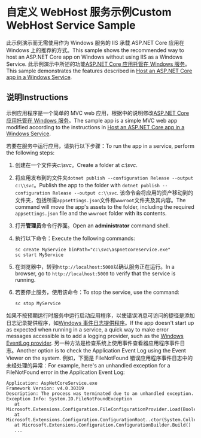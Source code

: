 # <a name="custom-webhost-service-sample"></a><span data-ttu-id="193a4-101">自定义 WebHost 服务示例</span><span class="sxs-lookup"><span data-stu-id="193a4-101">Custom WebHost Service Sample</span></span>

<span data-ttu-id="193a4-102">此示例演示而无需使用作为 Windows 服务的 IIS 承载 ASP.NET Core 应用在 Windows 上的推荐的方式。</span><span class="sxs-lookup"><span data-stu-id="193a4-102">This sample shows the recommended way to host an ASP.NET Core app on Windows without using IIS as a Windows Service.</span></span> <span data-ttu-id="193a4-103">此示例演示中所述的功能[ASP.NET Core 应用托管在 Windows 服务](https://docs.microsoft.com/aspnet/core/host-and-deploy/windows-service)。</span><span class="sxs-lookup"><span data-stu-id="193a4-103">This sample demonstrates the features described in [Host an ASP.NET Core app in a Windows Service](https://docs.microsoft.com/aspnet/core/host-and-deploy/windows-service).</span></span>

## <a name="instructions"></a><span data-ttu-id="193a4-104">说明</span><span class="sxs-lookup"><span data-stu-id="193a4-104">Instructions</span></span>

<span data-ttu-id="193a4-105">示例应用程序是一个简单的 MVC web 应用，根据中的说明修改[ASP.NET Core 应用托管在 Windows 服务](https://docs.microsoft.com/aspnet/core/host-and-deploy/windows-service)。</span><span class="sxs-lookup"><span data-stu-id="193a4-105">The sample app is a simple MVC web app modified according to the instructions in [Host an ASP.NET Core app in a Windows Service](https://docs.microsoft.com/aspnet/core/host-and-deploy/windows-service).</span></span>

<span data-ttu-id="193a4-106">若要在服务中运行应用，请执行以下步骤：</span><span class="sxs-lookup"><span data-stu-id="193a4-106">To run the app in a service, perform the following steps:</span></span>

1. <span data-ttu-id="193a4-107">创建在一个文件夹*c:\svc*。</span><span class="sxs-lookup"><span data-stu-id="193a4-107">Create a folder at *c:\svc*.</span></span>

1. <span data-ttu-id="193a4-108">将应用发布到的文件夹`dotnet publish --configuration Release --output c:\\svc`。</span><span class="sxs-lookup"><span data-stu-id="193a4-108">Publish the app to the folder with `dotnet publish --configuration Release --output c:\\svc`.</span></span> <span data-ttu-id="193a4-109">该命令会将应用的资产移动到的文件夹，包括所需`appsettings.json`文件和`wwwroot`文件夹及其内容。</span><span class="sxs-lookup"><span data-stu-id="193a4-109">The command will move the app's assets to the folder, including the required `appsettings.json` file and the `wwwroot` folder with its contents.</span></span>

1. <span data-ttu-id="193a4-110">打开**管理员**命令行界面。</span><span class="sxs-lookup"><span data-stu-id="193a4-110">Open an **administrator** command shell.</span></span>

1. <span data-ttu-id="193a4-111">执行以下命令：</span><span class="sxs-lookup"><span data-stu-id="193a4-111">Execute the following commands:</span></span>

   ```console
   sc create MyService binPath="c:\svc\aspnetcoreservice.exe"
   sc start MyService
   ```

1. <span data-ttu-id="193a4-112">在浏览器中，转到`http://localhost:5000`以确认服务正在运行。</span><span class="sxs-lookup"><span data-stu-id="193a4-112">In a browser, go to `http://localhost:5000` to verify that the service is running.</span></span>

1. <span data-ttu-id="193a4-113">若要停止服务，使用该命令：</span><span class="sxs-lookup"><span data-stu-id="193a4-113">To stop the service, use the command:</span></span>

   ```console
   sc stop MyService
   ```

<span data-ttu-id="193a4-114">如果不按预期运行时服务中运行启动应用程序，以使错误消息可访问的捷径是添加日志记录提供程序，如[Windows 事件日志提供程序](https://docs.microsoft.com/aspnet/core/fundamentals/logging/index#eventlog)。</span><span class="sxs-lookup"><span data-stu-id="193a4-114">If the app doesn't start up as expected when running in a service, a quick way to make error messages accessible is to add a logging provider, such as the [Windows EventLog provider](https://docs.microsoft.com/aspnet/core/fundamentals/logging/index#eventlog).</span></span> <span data-ttu-id="193a4-115">另一种方法是检查系统上使用事件查看器应用程序事件日志。</span><span class="sxs-lookup"><span data-stu-id="193a4-115">Another option is to check the Application Event Log using the Event Viewer on the system.</span></span> <span data-ttu-id="193a4-116">例如，下面是 FileNotFound 错误应用程序事件日志中的未经处理的异常：</span><span class="sxs-lookup"><span data-stu-id="193a4-116">For example, here's an unhandled exception for a FileNotFound error in the Application Event Log:</span></span>

```console
Application: AspNetCoreService.exe
Framework Version: v4.0.30319
Description: The process was terminated due to an unhandled exception.
Exception Info: System.IO.FileNotFoundException
   at Microsoft.Extensions.Configuration.FileConfigurationProvider.Load(Boolean)
   at Microsoft.Extensions.Configuration.ConfigurationRoot..ctor(System.Collections.Generic.IList`1<Microsoft.Extensions.Configuration.IConfigurationProvider>)
   at Microsoft.Extensions.Configuration.ConfigurationBuilder.Build()
   ...
```
